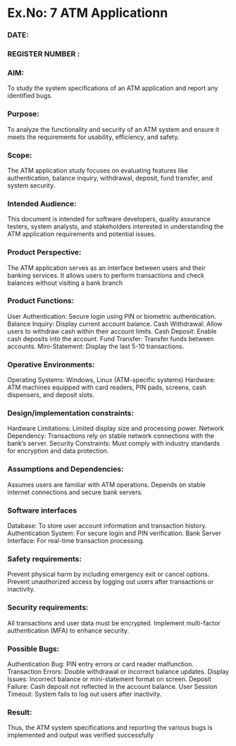 # Ex.No: 7  ATM Applicationn
### DATE:                                                                            
### REGISTER NUMBER : 
### AIM: 
To study the system specifications of an ATM application and report any identified bugs.
### Purpose:
To analyze the functionality and security of an ATM system and ensure it meets the requirements for usability, efficiency, and safety.


### Scope:
The ATM application study focuses on evaluating features like authentication, balance inquiry, withdrawal, deposit, fund transfer, and system security.


### Intended Audience:
This document is intended for software developers, quality assurance testers, system analysts, and stakeholders interested in understanding the ATM application requirements and potential issues.


### Product Perspective:
The ATM application serves as an interface between users and their banking services. It allows users to perform transactions and check balances without visiting a bank branch


### Product Functions:
User Authentication: Secure login using PIN or biometric authentication.
Balance Inquiry: Display current account balance.
Cash Withdrawal: Allow users to withdraw cash within their account limits.
Cash Deposit: Enable cash deposits into the account.
Fund Transfer: Transfer funds between accounts.
Mini-Statement: Display the last 5-10 transactions.


### Operative Environments:
Operating Systems: Windows, Linux (ATM-specific systems)
Hardware: ATM machines equipped with card readers, PIN pads, screens, cash dispensers, and deposit slots.


### Design/implementation constraints: 
Hardware Limitations: Limited display size and processing power.
Network Dependency: Transactions rely on stable network connections with the bank’s server.
Security Constraints: Must comply with industry standards for encryption and data protection.


### Assumptions and Dependencies: 
Assumes users are familiar with ATM operations.
Depends on stable internet connections and secure bank servers.


### Software interfaces 
Database: To store user account information and transaction history.
Authentication System: For secure login and PIN verification.
Bank Server Interface: For real-time transaction processing.


### Safety requirements: 
Prevent physical harm by including emergency exit or cancel options.
Prevent unauthorized access by logging out users after transactions or inactivity.


### Security requirements: 
All transactions and user data must be encrypted.
Implement multi-factor authentication (MFA) to enhance security.


### Possible Bugs:
Authentication Bug: PIN entry errors or card reader malfunction.
Transaction Errors: Double withdrawal or incorrect balance updates.
Display Issues: Incorrect balance or mini-statement format on screen.
Deposit Failure: Cash deposit not reflected in the account balance.
User Session Timeout: System fails to log out users after inactivity.


### Result:
Thus, the ATM system specifications and reporting the various bugs is implemented and output was verified successfully

